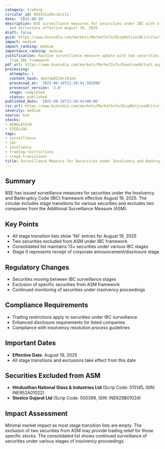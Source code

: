 ```yaml
---
category: trading
circular_id: 093331a3bccbc211
date: '2025-08-18'
description: BSE surveillance measures for securities under IBC with stage transitions
  and exclusions effective August 19, 2025.
draft: false
guid: https://www.bseindia.com/markets/MarketInfo/DispNoticesNCirculars.aspx?Noticeid={A9226AC2-77D1-455D-AEBD-52A699F52F9A}&noticeno=20250818-52&dt=08/18/2025&icount=52&totcount=77&flag=0
impact: medium
impact_ranking: medium
importance_ranking: medium
justification: Routine surveillance measure update with two securities being excluded
  from IBC framework
pdf_url: https://www.bseindia.com/markets/MarketInfo/DownloadAttach.aspx?id=20250818-52&attachedId=6d88a4aa-813b-41bf-b438-f2a805a61ba6
processing:
  attempts: 1
  content_hash: 36e7ab8219c191e9
  processed_at: '2025-08-18T21:18:41.502996'
  processor_version: '2.0'
  stage: completed
  status: published
published_date: '2025-08-18T13:38:41+00:00'
rss_url: https://www.bseindia.com/markets/MarketInfo/DispNoticesNCirculars.aspx?Noticeid={A9226AC2-77D1-455D-AEBD-52A699F52F9A}&noticeno=20250818-52&dt=08/18/2025&icount=52&totcount=77&flag=0
severity: medium
source: bse
stocks:
- HINGLASSIN
- STEELCOG
tags:
- surveillance
- ibc
- insolvency
- trading-restrictions
- stage-transitions
title: Surveillance Measure for Securities under Insolvency and Bankruptcy Code (IBC)
---
```


## Summary

BSE has issued surveillance measures for securities under the Insolvency and Bankruptcy Code (IBC) framework effective August 19, 2025. The circular includes stage transitions for various securities and excludes two companies from the Additional Surveillance Measure (ASM).

## Key Points

- All stage transition lists show 'Nil' entries for August 19, 2025
- Two securities excluded from ASM under IBC framework
- Consolidated list maintains 13+ securities under various IBC stages
- Stage 0 represents receipt of corporate announcement/disclosure stage

## Regulatory Changes

- Securities moving between IBC surveillance stages
- Exclusion of specific securities from ASM framework
- Continued monitoring of securities under insolvency proceedings

## Compliance Requirements

- Trading restrictions apply to securities under IBC surveillance
- Enhanced disclosure requirements for listed companies
- Compliance with insolvency resolution process guidelines

## Important Dates

- **Effective Date**: August 19, 2025
- All stage transitions and exclusions take effect from this date

## Securities Excluded from ASM

- **Hindusthan National Glass & Industries Ltd** (Scrip Code: 515145, ISIN: INE952A01022)
- **Steelco Gujarat Ltd** (Scrip Code: 500399, ISIN: INE629B01024)

## Impact Assessment

Minimal market impact as most stage transition lists are empty. The exclusion of two securities from ASM may provide trading relief for those specific stocks. The consolidated list shows continued surveillance of securities under various stages of insolvency proceedings.